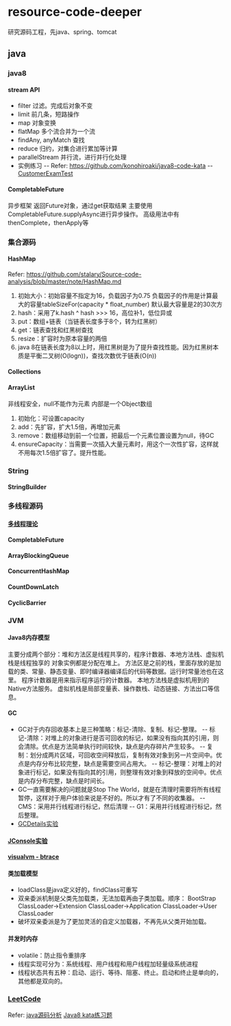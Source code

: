 # resource-code-deeper
研究源码工程，先java、spring、tomcat
## java
### java8
#### stream API
- filter
过滤。完成后对象不变
- limit
前几条，短路操作
- map
对象变换
- flatMap
多个流合并为一个流
- findAny, anyMatch
查找
- reduce
归约，对集合进行累加等计算
- parallelStream
并行流，进行并行化处理
- 实例练习
-- Refer: https://github.com/konohiroaki/java8-code-kata
--  [CustomerExamTest](src/main/java/com/vaga/java/stream/kata/exam/CustomerExamTest.java)
#### CompletableFuture
异步框架
返回Future对象，通过get获取结果
主要使用CompletableFuture.supplyAsync进行异步操作。
高级用法中有thenComplete，thenApply等
### 集合源码
#### HashMap
Refer: https://github.com/stalary/Source-code-analysis/blob/master/note/HashMap.md
1. 初始大小：初始容量不指定为16，负载因子为0.75
负载因子的作用是计算最大的容量tableSizeFor(capacity * float_number)
默认最大容量是2的30次方
2. hash：采用了k.hash ^ hash >>> 16，高位补1，低位异或
3. put：数组+链表（当链表长度多于8个，转为红黑树）
4. get：链表查找和红黑树查找
5. resize：扩容时为原本容量的两倍
6. java 8在链表长度为8以上时，用红黑树是为了提升查找性能。因为红黑树本质是平衡二叉树(O(logn))，查找次数优于链表(O(n))
#### Collections
#### ArrayList
非线程安全，null不能作为元素
内部是一个Object数组
1. 初始化：可设置capacity
2. add：先扩容，扩大1.5倍，再增加元素
3. remove：数组移动到前一个位置，把最后一个元素位置设置为null，待GC
4. ensureCapacity：当需要一次插入大量元素时，用这个一次性扩容，这样就不用每次1.5倍扩容了。提升性能。
### String
#### StringBuilder
### 多线程源码
#### [多线程理论](src/main/java/com/vaga/java/concurrent/concurrent.md) 
#### CompletableFuture
#### ArrayBlockingQueue
#### ConcurrentHashMap
#### CountDownLatch
#### CyclicBarrier
### JVM
#### Java8内存模型
主要分成两个部分：堆和方法区是线程共享的，程序计数器、本地方法栈、虚拟机栈是线程独享的
对象实例都是分配在堆上。
方法区是之前的栈，里面存放的是加载的类、常量、静态变量、即时编译器编译后的代码等数据。运行时常量池也在这里。
程序计数器是用来指示程序运行的计数器。
本地方法栈是虚拟机用到的Native方法服务。
虚拟机栈是局部变量表、操作数栈、动态链接、方法出口等信息。
#### GC
- GC对于内存回收基本上是三种策略：标记-清除、复制、标记-整理。
-- 标记-清除：对堆上的对象进行是否可回收的标记，如果没有指向其的引用，则会清除。优点是方法简单执行时间较快，缺点是内存碎片产生较多。
-- 复制：划分成两片区域，可回收空间释放后，复制有效对象到另一片空间中。优点是内存分布比较完整，缺点是需要空间占用大。
-- 标记-整理：对堆上的对象进行标记，如果没有指向其的引用，则整理有效对象到释放的空间中。优点是内存分布完整，缺点是时间长。
- GC一直需要解决的问题就是Stop The World，就是在清理时需要将所有线程暂停，这样对于用户体验来说是不好的。所以才有了不同的收集器。
-- CMS：采用并行线程进行标记，然后清理
-- G1：采用并行线程进行标记，然后整理。
- [GCDetails实验](src/main/java/com/vaga/java/jvm/gc/testAllocation.java)
#### [JConsole实验](src/main/java/com/vaga/java/jvm/jconsole/MonitoringTest.java)
#### [visualvm - btrace](src/main/java/com/vaga/java/jvm/visualvm/btrace/BTraceTest.java)
#### 类加载模型
- loadClass是java定义好的，findClass可重写
- 双亲委派机制是父类先加载类，无法加载再由子类加载。顺序：
BootStrap ClassLoader->Extension ClassLoader->Application ClassLoader->User ClassLoader
- 破坏双亲委派是为了更加灵活的自定义加载器，不再先从父类开始加载。
#### 并发时内存
- volatile：防止指令重排序
- 线程实现可分为：系统线程、用户线程和用户线程加轻量级系统进程
- 线程状态共有五种：启动、运行、等待、阻塞、终止。启动和终止是单向的，其他都是双向的。 
### [LeetCode](src/main/java/com/vaga/java/leetcode)


Refer:
[java源码分析](https://github.com/stalary/Source-code-analysis)
[Java8 kata练习题](https://github.com/konohiroaki/java8-code-kata)
